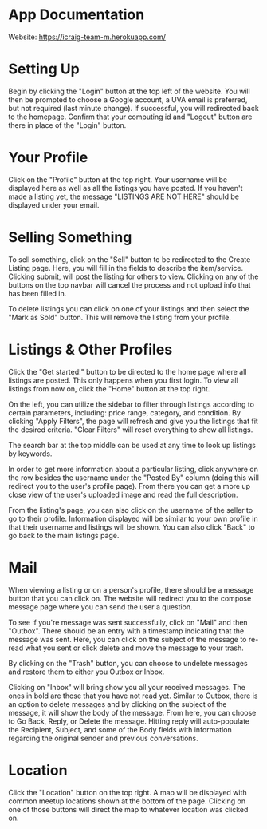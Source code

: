 # App Documentation 

Website: https://icraig-team-m.herokuapp.com/

# Setting Up

Begin by clicking the "Login" button at the top left of the website. 
You will then be prompted to choose a Google account, a UVA email is preferred, but not required (last minute change).
If successful, you will redirected back to the homepage. Confirm that your computing id and "Logout" button are there in place of the "Login" button. 

# Your Profile

Click on the "Profile" button at the top right. Your username will be displayed here as well as all the listings you have posted. If you haven't made a listing yet, the message "LISTINGS ARE NOT HERE" should be displayed under your email. 
   
# Selling Something

To sell something, click on the "Sell" button to be redirected to the Create Listing page. Here, you will fill in the fields to describe the item/service. Clicking submit, will post the listing for others to view. Clicking on any of the buttons on the top navbar will cancel the process and not upload info that has been filled in.

To delete listings you can click on one of your listings and then select the "Mark as Sold" button. This will remove the listing from your profile.
   
# Listings & Other Profiles

Click the "Get started!" button to be directed to the home page where all listings are posted. This only happens when you first login. To view all listings from now on, click the "Home" button at the top right.

On the left, you can utilize the sidebar to filter through listings according to certain parameters, including: price range, category, and condition. By clicking "Apply Filters", the page will refresh and give you the listings that fit the desired criteria. "Clear Filters" will reset everything to show all listings. 

The search bar at the top middle can be used at any time to look up listings by keywords.

In order to get more information about a particular listing, click anywhere on the row besides the username under the "Posted By" column (doing this will redirect you to the user's profile page). From there you can get a more up close view of the user's uploaded image and read the full description.

From the listing's page, you can also click on the username of the seller to go to their profile. Information displayed will be similar to your own profile in that their username and listings will be shown. You can also click "Back" to go back to the main listings page.

# Mail

When viewing a listing or on a person's profile, there should be a message button that you can click on. The website will redirect you to the compose message page where you can send the user a question. 

To see if you're message was sent successfully, click on "Mail" and then "Outbox". There should be an entry with a timestamp indicating that the message was sent. Here, you can click on the subject of the message to re-read what you sent or click delete and move the message to your trash.

By clicking on the "Trash" button, you can choose to undelete messages and restore them to either you Outbox or Inbox.

Clicking on "Inbox" will bring show you all your received messages. The ones in bold are those that you have not read yet. Similar to Outbox, there is an option to delete messages and by clicking on the subject of the message, it will show the body of the message. From here, you can choose to Go Back, Reply, or Delete the message. Hitting reply will auto-populate the Recipient, Subject, and some of the Body fields with information regarding the original sender and previous conversations.

# Location

Click the "Location" button on the top right. A map will be displayed with common meetup locations shown at the bottom of the page. Clicking on one of those buttons will direct the map to whatever location was clicked on. 

